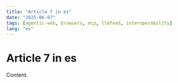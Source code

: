 ```yaml
---
title: "Article 7 in es"
date: "2025-06-07"
tags: [agentic-web, browsers, mcp, llmfeed, interoperability]
lang: "es"
---
```


# Article 7 in es

Content.
